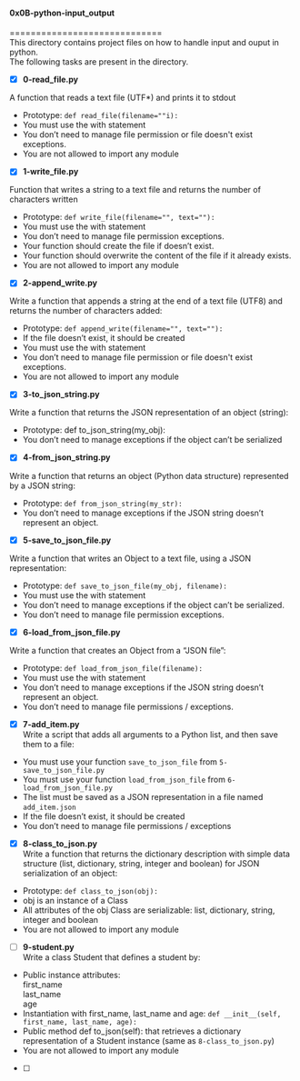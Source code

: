 #### 0x0B-python-input_output    
=============================     
This directory contains project files on how to handle input and ouput in python.    
The following tasks are present in the directory.     

- [x] **0-read_file.py**    

A function that reads a text file (UTF*) and prints it to stdout   
* Prototype: `def read_file(filename=""i):`    
* You must use the with statement     
* You don’t need to manage file permission or file doesn't exist exceptions.    
* You are not allowed to import any module     

- [x] **1-write_file.py**    

Function that writes a string to a text file and returns the number of characters written    
* Prototype: `def write_file(filename="", text=""):`    
* You must use the with statement    
* You don’t need to manage file permission exceptions.     
* Your function should create the file if doesn’t exist.    
* Your function should overwrite the content of the file if it already exists.    
* You are not allowed to import any module    

- [x] **2-append_write.py**     

Write a function that appends a string at the end of a text file (UTF8) and returns the number of characters added:    
* Prototype: `def append_write(filename="", text=""):`      
* If the file doesn’t exist, it should be created     
* You must use the with statement    
* You don’t need to manage file permission or file doesn't exist exceptions.    
* You are not allowed to import any module     

- [x] **3-to_json_string.py**     

Write a function that returns the JSON representation of an object (string):    
* Prototype: def to_json_string(my_obj):    
* You don’t need to manage exceptions if the object can’t be serialized    

- [x] **4-from_json_string.py**    

Write a function that returns an object (Python data structure) represented by a JSON string:    
* Prototype: `def from_json_string(my_str):`   
* You don’t need to manage exceptions if the JSON string doesn’t represent an object.     

- [x] **5-save_to_json_file.py**     

Write a function that writes an Object to a text file, using a JSON representation:    
* Prototype: `def save_to_json_file(my_obj, filename):`    
* You must use the with statement     
* You don’t need to manage exceptions if the object can’t be serialized.    
* You don’t need to manage file permission exceptions.    

- [x] **6-load_from_json_file.py**    

Write a function that creates an Object from a “JSON file”:   
* Prototype: `def load_from_json_file(filename):`    
* You must use the with statement    
* You don’t need to manage exceptions if the JSON string doesn’t represent an object.     
* You don’t need to manage file permissions / exceptions.     

- [x] **7-add_item.py**    
Write a script that adds all arguments to a Python list, and then save them to a file:   
* You must use your function `save_to_json_file` from `5-save_to_json_file.py`     
* You must use your function `load_from_json_file` from `6-load_from_json_file.py`    
* The list must be saved as a JSON representation in a file named `add_item.json`     
* If the file doesn’t exist, it should be created     
* You don’t need to manage file permissions / exceptions     

- [x] **8-class_to_json.py**    
Write a function that returns the dictionary description with simple data structure (list, dictionary, string, integer and boolean) for JSON serialization of an object:      
* Prototype: `def class_to_json(obj):`    
* obj is an instance of a Class    
* All attributes of the obj Class are serializable: list, dictionary, string, integer and boolean    
* You are not allowed to import any module     

- [ ] **9-student.py**    
Write a class Student that defines a student by:    
* Public instance attributes:    
	first_name     
	last_name     
	age        
* Instantiation with first_name, last_name and age: `def __init__(self, first_name, last_name, age):`    
* Public method def to_json(self): that retrieves a dictionary representation of a Student instance (same as `8-class_to_json.py`)   
* You are not allowed to import any module    

- [ ] 
